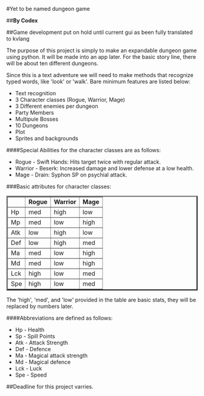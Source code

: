#Yet to be named dungeon game

##**By Codex**

##Game development put on hold until current gui as been fully translated to kvlang

The purpose of this project is simply to make an expandable dungeon game using python. It will be
made into an app later. For the basic story line, there will be about ten different dungeons. 

Since this is a text adventure we will need to make methods that recognize typed words, like
'look' or 'walk'. Bare minimum features are listed below:

* Text recognition
* 3 Character classes (Rogue, Warrior, Mage)
* 3 Different enemies per dungeon
* Party Members
* Multipule Bosses
* 10 Dungeons
* Plot
* Sprites and backgrounds

####Special Abilities for the character classes are as follows:
* Rogue - Swift Hands: Hits target twice with regular attack.
* Warrior - Beserk: Increased damage and lower defense at a low health.
* Mage - Drain: Syphon SP on psychial attack.

###Basic attributes for character classes:
<table border=3px>
<tr>
<td>   </td><td> <b>Rogue</b>  </td><td> <b>Warrior</b>  </td><td> <b>Mage</b>  </td>
</tr>
<tr>
<td> Hp  </td><td> med   </td><td> high   </td><td> low   </td>
</tr>
<tr>
<td> Mp  </td><td> med   </td><td> low   </td><td> high   </td>
</tr>
<tr>
<td> Atk  </td><td> low   </td><td> high   </td><td> low   </td>
</tr>
<tr>
<td> Def  </td><td> low   </td><td> high   </td><td> med   </td>
</tr>
<tr>
<td> Ma  </td><td> med   </td><td> low   </td><td> high   </td>
</tr>
<tr>
<td> Md  </td><td> med   </td><td> low   </td><td> high   </td>
</tr>
<tr>
<td> Lck  </td><td> high   </td><td> low   </td><td> med   </td>
</tr>
<tr>
<td> Spe  </td><td> high   </td><td> low   </td><td> med   </td>
</tr>
</table>

The 'high', 'med', and 'low' provided in the table are basic stats, they will be replaced
by numbers later.

####Abbreviations are defined as follows:
* Hp - Health
* Sp - Spill Points
* Atk - Attack Strength
* Def - Defence
* Ma - Magical attack strength
* Md - Magical defence
* Lck - Luck
* Spe - Speed

##Deadline for this project varries.
